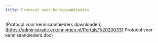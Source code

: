 ```yaml
---
title: Protocol voor kennisaanbieders
---
```


[Protocol voor kennisaanbieders downloaden](https://administratie.erkenningen.nl/Portals/1/20200331 Protocol voor kennisaanbieders.doc)
